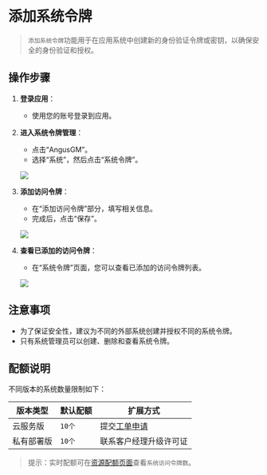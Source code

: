 # 添加系统令牌

> `添加系统令牌`功能用于在应用系统中创建新的身份验证令牌或密钥，以确保安全的身份验证和授权。

## 操作步骤

1. **登录应用**：
    - 使用您的账号登录到应用。

2. **进入系统令牌管理**：
    - 点击“AngusGM”。
    - 选择“系统”，然后点击“系统令牌”。

   ![](https://bj-c1-prod-files.xcan.cloud/storage/pubapi/v1/file/systemtoken-add.png?fid=207887511026925867&fpt=2EYZr5NtNyIDhKDCXfFScsLpQDmeYuxshW9Rc5S8)

3. **添加访问令牌**：
    - 在“添加访问令牌”部分，填写相关信息。
    - 完成后，点击“保存”。

   ![](https://bj-c1-prod-files.xcan.cloud/storage/pubapi/v1/file/systemtoken-addinfo.png?fid=207887511026925869&fpt=jQtxYc6W56cX8BL6zIDsWuy5q45J9cYLp669IeBU)

4. **查看已添加的访问令牌**：
    - 在“系统令牌”页面，您可以查看已添加的访问令牌列表。

   ![](https://bj-c1-prod-files.xcan.cloud/storage/pubapi/v1/file/systemtoken-addlist.png?fid=207887511026925871&fpt=Zwt79lfVQvzJPg4r5ySCZb5TRgE50cuQi7oTfii6)

## 注意事项

- 为了保证安全性，建议为不同的外部系统创建并授权不同的系统令牌。
- 只有系统管理员可以创建、删除和查看系统令牌。

## 配额说明
不同版本的系统数量限制如下：

| 版本类型   | 默认配额  | 扩展方式                                              |
|------------|-------|---------------------------------------------------|
| 云服务版   | `10个` | 提交[工单申请](https://wo.xcan.cloud/workorders/create) |
| 私有部署版 | `10个` | 联系客户经理升级许可证                                 |

> 提示：实时配额可在[资源配额页面](../../introduction/quotas.md)查看`系统访问令牌数`。